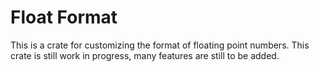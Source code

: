 # Float Format

This is a crate for customizing the format of floating point numbers. This crate is still work in progress, many features are still to be added.